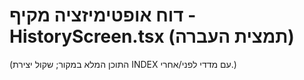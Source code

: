 <!-- Moved from root: OPTIMIZATION_REPORT_HistoryScreen_2025-08-06.md on 2025-08-10 -->

# דוח אופטימיזציה מקיף - HistoryScreen.tsx (תמצית העברה)

(התוכן המלא במקור; שקול יצירת INDEX עם מדדי לפני/אחרי.)
